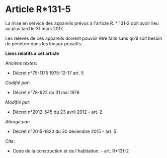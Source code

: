 # Article R*131-5

La mise en service des appareils prévus à l'article R. * 131-2 doit avoir lieu au plus tard le 31 mars 2017. 

Les relevés de ces appareils doivent pouvoir être faits sans qu'il soit besoin de pénétrer dans les locaux privatifs.

**Liens relatifs à cet article**

_Anciens textes_:

  - Décret n°75-1175 1975-12-17 art. 5

_Codifié par_:

  - Décret n°78-622 du 31 mai 1978

_Modifié par_:

  - Décret n°2012-545 du 23 avril 2012 - art. 2

_Abrogé par_:

  - Décret n°2015-1823 du 30 décembre 2015 - art. 5

_Cite_:

  - Code de la construction et de l'habitation. - art. R*131-2
